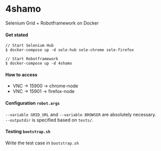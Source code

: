 # 4shamo

Selenium Grid + Robotframework on Docker

#### Get stated

```
// Start Selenium Hub
$ docker-compose up -d sele-hub sele-chrome sele-firefox

// Start Robotframework
$ docker-compose up -d 4shamo
```

#### How to access

* VNC -> 15900 -> chrome-node
* VNC -> 15901 -> firefox-node

#### Configuration `robot.args`

`--variable GRID_URL` and `--variable BROWSER` are absolutely necessary.  
`--outputdir` is specified based on `tests/`.

#### Testing `bootstrap.sh`

Write the test case in `bootstrap.sh`
